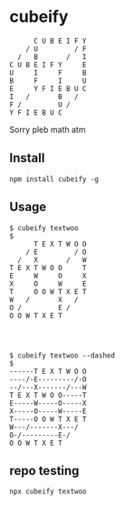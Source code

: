 # cubeify

```
      C U B E I F Y
    / U         / F
  /   B       /   I
C U B E I F Y     E
U     I     F     B
B     F     I     U
E     Y F I E B U C
I   /       B   /
F /         U /
Y F I E B U C
```

Sorry pleb math atm

## Install

`npm install cubeify -g`

## Usage

```
$ cubeify textwoo
$
      T E X T W O O
    / E         / O
  /   X       /   W
T E X T W O O     T
E     W     O     X
X     O     W     E
T     O O W T X E T
W   /       X   /
O /         E /
O O W T X E T




$ cubeify textwoo --dashed
$
------T E X T W O O
----/-E---------/-O
--/---X-------/---W
T E X T W O O-----T
E-----W-----O-----X
X-----O-----W-----E
T-----O O W T X E T
W---/-------X---/
O-/---------E-/
O O W T X E T

```

## repo testing

`npx cubeify textwoo`

